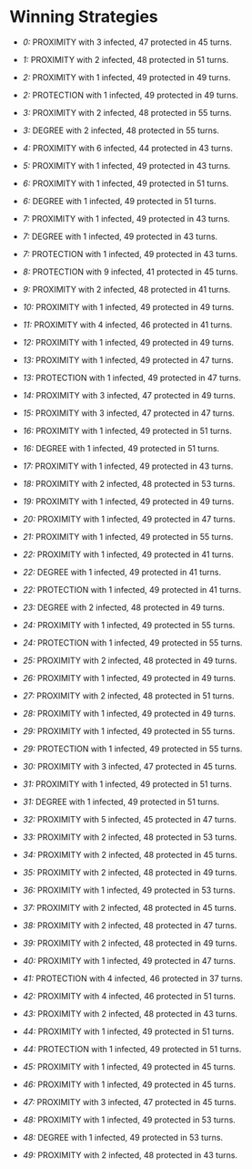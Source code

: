 # Winning Strategies

* _0:_ PROXIMITY with 3 infected, 47 protected in 45 turns.


* _1:_ PROXIMITY with 2 infected, 48 protected in 51 turns.


* _2:_ PROXIMITY with 1 infected, 49 protected in 49 turns.


* _2:_ PROTECTION with 1 infected, 49 protected in 49 turns.


* _3:_ PROXIMITY with 2 infected, 48 protected in 55 turns.


* _3:_ DEGREE with 2 infected, 48 protected in 55 turns.


* _4:_ PROXIMITY with 6 infected, 44 protected in 43 turns.


* _5:_ PROXIMITY with 1 infected, 49 protected in 43 turns.


* _6:_ PROXIMITY with 1 infected, 49 protected in 51 turns.


* _6:_ DEGREE with 1 infected, 49 protected in 51 turns.


* _7:_ PROXIMITY with 1 infected, 49 protected in 43 turns.


* _7:_ DEGREE with 1 infected, 49 protected in 43 turns.


* _7:_ PROTECTION with 1 infected, 49 protected in 43 turns.


* _8:_ PROTECTION with 9 infected, 41 protected in 45 turns.


* _9:_ PROXIMITY with 2 infected, 48 protected in 41 turns.


* _10:_ PROXIMITY with 1 infected, 49 protected in 49 turns.


* _11:_ PROXIMITY with 4 infected, 46 protected in 41 turns.


* _12:_ PROXIMITY with 1 infected, 49 protected in 49 turns.


* _13:_ PROXIMITY with 1 infected, 49 protected in 47 turns.


* _13:_ PROTECTION with 1 infected, 49 protected in 47 turns.


* _14:_ PROXIMITY with 3 infected, 47 protected in 49 turns.


* _15:_ PROXIMITY with 3 infected, 47 protected in 47 turns.


* _16:_ PROXIMITY with 1 infected, 49 protected in 51 turns.


* _16:_ DEGREE with 1 infected, 49 protected in 51 turns.


* _17:_ PROXIMITY with 1 infected, 49 protected in 43 turns.


* _18:_ PROXIMITY with 2 infected, 48 protected in 53 turns.


* _19:_ PROXIMITY with 1 infected, 49 protected in 49 turns.


* _20:_ PROXIMITY with 1 infected, 49 protected in 47 turns.


* _21:_ PROXIMITY with 1 infected, 49 protected in 55 turns.


* _22:_ PROXIMITY with 1 infected, 49 protected in 41 turns.


* _22:_ DEGREE with 1 infected, 49 protected in 41 turns.


* _22:_ PROTECTION with 1 infected, 49 protected in 41 turns.


* _23:_ DEGREE with 2 infected, 48 protected in 49 turns.


* _24:_ PROXIMITY with 1 infected, 49 protected in 55 turns.


* _24:_ PROTECTION with 1 infected, 49 protected in 55 turns.


* _25:_ PROXIMITY with 2 infected, 48 protected in 49 turns.


* _26:_ PROXIMITY with 1 infected, 49 protected in 49 turns.


* _27:_ PROXIMITY with 2 infected, 48 protected in 51 turns.


* _28:_ PROXIMITY with 1 infected, 49 protected in 49 turns.


* _29:_ PROXIMITY with 1 infected, 49 protected in 55 turns.


* _29:_ PROTECTION with 1 infected, 49 protected in 55 turns.


* _30:_ PROXIMITY with 3 infected, 47 protected in 45 turns.


* _31:_ PROXIMITY with 1 infected, 49 protected in 51 turns.


* _31:_ DEGREE with 1 infected, 49 protected in 51 turns.


* _32:_ PROXIMITY with 5 infected, 45 protected in 47 turns.


* _33:_ PROXIMITY with 2 infected, 48 protected in 53 turns.


* _34:_ PROXIMITY with 2 infected, 48 protected in 45 turns.


* _35:_ PROXIMITY with 2 infected, 48 protected in 49 turns.


* _36:_ PROXIMITY with 1 infected, 49 protected in 53 turns.


* _37:_ PROXIMITY with 2 infected, 48 protected in 45 turns.


* _38:_ PROXIMITY with 2 infected, 48 protected in 47 turns.


* _39:_ PROXIMITY with 2 infected, 48 protected in 49 turns.


* _40:_ PROXIMITY with 1 infected, 49 protected in 47 turns.


* _41:_ PROTECTION with 4 infected, 46 protected in 37 turns.


* _42:_ PROXIMITY with 4 infected, 46 protected in 51 turns.


* _43:_ PROXIMITY with 2 infected, 48 protected in 43 turns.


* _44:_ PROXIMITY with 1 infected, 49 protected in 51 turns.


* _44:_ PROTECTION with 1 infected, 49 protected in 51 turns.


* _45:_ PROXIMITY with 1 infected, 49 protected in 45 turns.


* _46:_ PROXIMITY with 1 infected, 49 protected in 45 turns.


* _47:_ PROXIMITY with 3 infected, 47 protected in 45 turns.


* _48:_ PROXIMITY with 1 infected, 49 protected in 53 turns.


* _48:_ DEGREE with 1 infected, 49 protected in 53 turns.


* _49:_ PROXIMITY with 2 infected, 48 protected in 43 turns.


